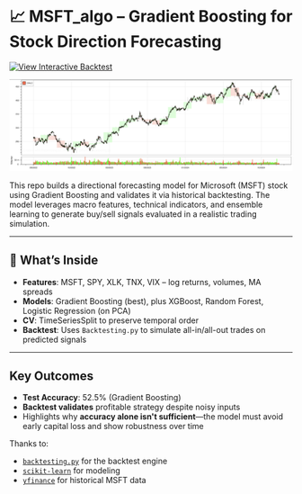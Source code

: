 # 📈 MSFT_algo – Gradient Boosting for Stock Direction Forecasting

[![View Interactive Backtest](https://img.shields.io/badge/Launch-Interactive%20Backtest-brightgreen)](media/gb_backtest.html)

![Backtest Performance](media/backtest_screenshot.png)

This repo builds a directional forecasting model for Microsoft (MSFT) stock using Gradient Boosting and validates it via historical backtesting. The model leverages macro features, technical indicators, and ensemble learning to generate buy/sell signals evaluated in a realistic trading simulation.

---

## 🔧 What’s Inside

- **Features**: MSFT, SPY, XLK, TNX, VIX – log returns, volumes, MA spreads
- **Models**: Gradient Boosting (best), plus XGBoost, Random Forest, Logistic Regression (on PCA)
- **CV**: TimeSeriesSplit to preserve temporal order
- **Backtest**: Uses `Backtesting.py` to simulate all-in/all-out trades on predicted signals

---

## Key Outcomes

- **Test Accuracy**: 52.5% (Gradient Boosting)
- **Backtest validates** profitable strategy despite noisy inputs
- Highlights why **accuracy alone isn't sufficient**—the model must avoid early capital loss and show robustness over time

Thanks to:
- [`backtesting.py`](https://github.com/kernc/backtesting.py) for the backtest engine
- [`scikit-learn`](https://scikit-learn.org/) for modeling
- [`yfinance`](https://pypi.org/project/yfinance/) for historical MSFT data
